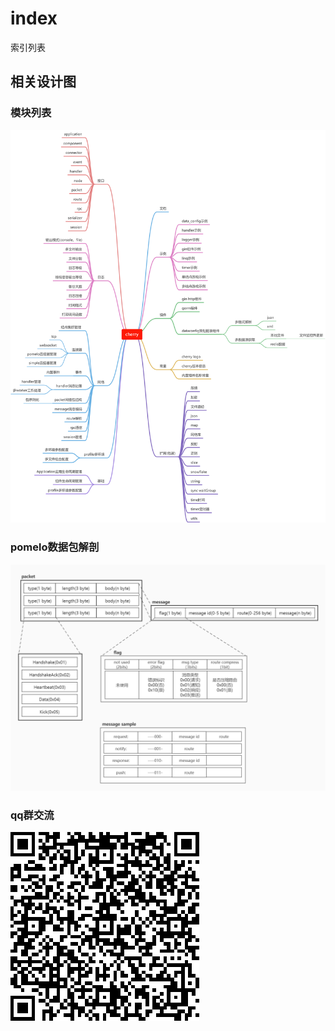 # index
索引列表


## 相关设计图

### 模块列表
![模块列表](module-list.jpg)

### pomelo数据包解剖
![pomelo数据包解剖](pomelo-protocol.jpg)

### qq群交流
![qq群交流](qq-qun.png)
